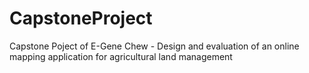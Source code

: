 # CapstoneProject
Capstone Poject of E-Gene Chew - Design and evaluation of an online mapping application for agricultural land management
